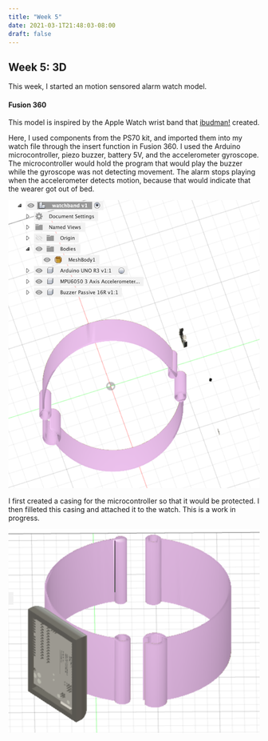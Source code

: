 ```yaml
---
title: "Week 5"
date: 2021-03-1T21:48:03-08:00
draft: false
---
```


## Week 5: 3D

This week, I started an motion sensored alarm watch model.

#### Fusion 360

This model is inspired by the Apple Watch wrist band that [ibudman!](https://www.thingiverse.com/thing:87132) created.

Here, I used components from the PS70 kit, and imported them into my watch file through the insert function in Fusion 360. 
I used the Arduino microcontroller, piezo buzzer, battery 5V, and the accelerometer gyroscope. 
The microcontroller would hold the program that would play the buzzer while the gyroscope was not detecting movement. The alarm stops playing when the accelerometer detects motion, because that would indicate that the wearer got out of bed.

![Components](components.png)

I first created a casing for the microcontroller so that it would be protected. I then filleted this casing and attached it to the watch.
This is a work in progress.

![Progress](progress.png)

